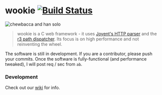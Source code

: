 # wookie [![Build Status](https://travis-ci.org/brendanashworth/wookie.svg?branch=master)](https://travis-ci.org/brendanashworth/wookie)

![chewbacca and han solo](http://moviesmedia.ign.com/movies/image/article/121/1214564/chewbacca-han-solo_1323716284.jpg)

> wookie is a C web framework - it uses [Joyent's HTTP parser](https://github.com/joyent/http-parser) and the [r3 path dispatcher](https://github.com/c9s/r3). Its focus is on high performance and not reinventing the wheel.

The software is still in development. If you are a contributor, please push your commits. Once the software is fully-functional (and performance tweaked), I will post req / sec from `ab`.

### Development
Check out our [wiki](https://github.com/brendanashworth/wookie/wiki) for info.